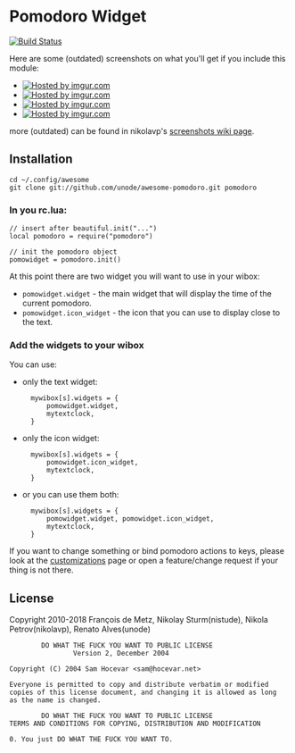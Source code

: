 # Pomodoro Widget

[![Build Status](https://travis-ci.org/unode/awesome-pomodoro.svg?branch=master)](https://travis-ci.org/unode/awesome-pomodoro)

Here are some (outdated) screenshots on what you'll get if you include this module:
* <a href="http://imgur.com/ko2M5WQ"><img src="http://i.imgur.com/ko2M5WQ.png" title="Hosted by imgur.com"/></a>
* <a href="http://imgur.com/j30ZilX"><img src="http://i.imgur.com/j30ZilX.png" title="Hosted by imgur.com" /></a>
* <a href="http://imgur.com/V2IVWGO"><img src="http://i.imgur.com/V2IVWGO.png" title="Hosted by imgur.com"/></a> 
* <a href="http://imgur.com/KZdC7Qw"><img src="http://i.imgur.com/KZdC7Qw.png" title="Hosted by imgur.com"/></a>

more (outdated) can be found in nikolavp's [screenshots wiki page](https://github.com/nikolavp/awesome-pomodoro/wiki/Screenshots).

## Installation

    cd ~/.config/awesome
    git clone git://github.com/unode/awesome-pomodoro.git pomodoro

### In you rc.lua:

    // insert after beautiful.init("...")
    local pomodoro = require("pomodoro")

    // init the pomodoro object
    pomowidget = pomodoro.init()

At this point there are two widget you will want to use in your wibox:

* `pomowidget.widget` - the main widget that will display the time of the current pomodoro.
* `pomowidget.icon_widget` - the icon that you can use to display close to the text.

### Add the widgets to your wibox

You can use:

* only the text widget:

        mywibox[s].widgets = {
            pomowidget.widget,
            mytextclock,
        }

* only the icon widget:

        mywibox[s].widgets = {
            pomowidget.icon_widget,
            mytextclock,
        }

* or you can use them both:

        mywibox[s].widgets = {
            pomowidget.widget, pomowidget.icon_widget,
            mytextclock,
        }

If you want to change something or bind pomodoro actions to keys, please look at the [customizations](https://github.com/nikolavp/awesome-pomodoro/wiki/Advanced-customizations) page or open a feature/change request if your thing is not there.


## License

Copyright 2010-2018 François de Metz, Nikolay Sturm(nistude), Nikola Petrov(nikolavp), Renato Alves(unode)

            DO WHAT THE FUCK YOU WANT TO PUBLIC LICENSE
                    Version 2, December 2004

    Copyright (C) 2004 Sam Hocevar <sam@hocevar.net>

    Everyone is permitted to copy and distribute verbatim or modified
    copies of this license document, and changing it is allowed as long
    as the name is changed.

            DO WHAT THE FUCK YOU WANT TO PUBLIC LICENSE
    TERMS AND CONDITIONS FOR COPYING, DISTRIBUTION AND MODIFICATION

    0. You just DO WHAT THE FUCK YOU WANT TO.

